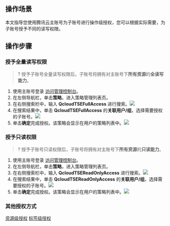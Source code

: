 ## 操作场景
本文指导您使用腾讯云主账号为子账号进行操作级授权，您可以根据实际需要，为子账号授予不同的读写权限。

## 操作步骤
### 授予全量读写权限
>? 授予子账号全量读写权限后，子账号将拥有对主账号下**所有资源**的**全读写能力**。
1. 使用主账号登录 [访问管理控制台](https://console.cloud.tencent.com/cam)。
2. 在左侧导航栏，单击**策略**，进入策略管理列表页。
3. 在右侧搜索栏中，输入 **QcloudTSEFullAccess** 进行搜索。![](https://qcloudimg.tencent-cloud.cn/raw/445c4fd5b87d6fb4492fdb7e9c9e1f6f.png)
4. 在搜索结果中，单击 **QcloudTSEFullAccess** 的**关联用户/组**，选择需要授权的子账号。![](https://qcloudimg.tencent-cloud.cn/raw/aa33fc11a355eea81fcf8dbdaabc67a3.png)
5. 单击**确定**完成授权。该策略会显示在用户的策略列表中。![](https://qcloudimg.tencent-cloud.cn/raw/1e07401ae36ded4a01150d09cacbba31.png)

### 授予只读权限
>? 授予子账号只读权限后，子账号将拥有对主账号下**所有资源**的**只读能力**。
1. 使用主账号登录 [访问管理控制台](https://console.cloud.tencent.com/cam)。
2. 在左侧导航栏，单击**策略**，进入策略管理列表页。
3. 在右侧搜索栏中，输入 **QcloudTSEReadOnlyAccess** 进行搜索。![](https://qcloudimg.tencent-cloud.cn/raw/84d0696984f4062ee4fcf698970e6757.png)
4. 在搜索结果中，单击 **QcloudTSEReadOnlyAccess** 的**关联用户/组**，选择需要授权的子账号。![](https://qcloudimg.tencent-cloud.cn/raw/aa33fc11a355eea81fcf8dbdaabc67a3.png)
5. 单击**确定**完成授权。该策略会显示在用户的策略列表中。![](https://qcloudimg.tencent-cloud.cn/raw/3d3d3bd4a95a6f778a6ace2094e03cb8.png)

### 其他授权方式
[资源级授权](https://cloud.tencent.com/document/product/1364/70801)
[标签级授权](https://cloud.tencent.com/document/product/1364/72775)
